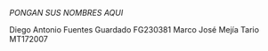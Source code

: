 *PONGAN SUS NOMBRES AQUI*

Diego Antonio Fuentes Guardado FG230381
Marco José Mejía Tario         MT172007
